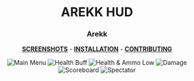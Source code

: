 <div align="center">

# AREKK HUD
### Arekk

**[SCREENSHOTS](../screenshots/showcase.md)** -
**[INSTALLATION](https://github.com/Hypnootize/TF2-HUD-GitHub-Resources/blob/main/installation/windows_install.md)** -
**[CONTRIBUTING](https://github.com/Hypnootize/TF2-HUD-GitHub-Resources/blob/main/contributing/github_contributing.md)**

![Main Menu](../screenshots/01_Main_Menu.jpeg)
![Health Buff](../screenshots/02_Health_Buff.jpeg)
![Health & Ammo Low](../screenshots/03_Health_Ammo_Low.jpeg)
![Damage](../screenshots/04_Damage.jpeg)
![Scoreboard](../screenshots/05_Scoreboard.jpeg)
![Spectator](../screenshots/06_Spectator.jpeg)
